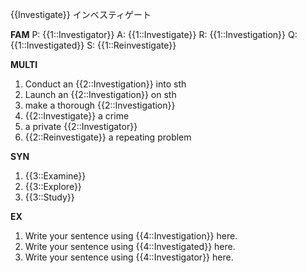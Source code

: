 {{Investigate}}
インベスティゲート


**FAM**
P: {{1::Investigator}}
A: {{1::Investigate}}
R: {{1::Investigation}}
Q: {{1::Investigated}}
S: {{1::Reinvestigate}} 

**MULTI**
1. Conduct an {{2::Investigation}} into sth
2. Launch an {{2::Investigation}} on sth
3. make a thorough {{2::Investigation}} 
4. {{2::Investigate}} a crime
5. a private {{2::Investigator}}
6. {{2::Reinvestigate}} a repeating problem

**SYN**
1. {{3::Examine}}
2. {{3::Explore}}
3. {{3::Study}}

**EX**
1. Write your sentence using {{4::Investigation}} here. 
2. Write your sentence using {{4::Investigated}} here. 
3. Write your sentence using {{4::Investigator}} here.